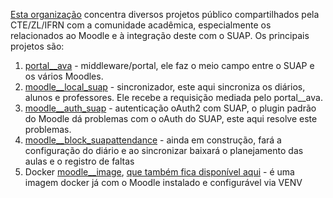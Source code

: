[Esta organização](https://cte-zl-ifrn.github.io/) concentra diversos projetos público compartilhados pela CTE/ZL/IFRN com a comunidade acadêmica, especialmente os relacionados ao Moodle e à integração deste com o SUAP. Os principais projetos são:

1. [portal__ava](https://github.com/cte-zl-ifrn/portal__ava) - middleware/portal, ele faz o meio campo entre o SUAP e os vários Moodles.
2. [moodle__local_suap](https://github.com/cte-zl-ifrn/moodle__local_suap) - sincronizador, este aqui sincroniza os diários, alunos e professores. Ele recebe a requisição mediada pelo portal__ava.
3. [moodle__auth_suap](https://github.com/cte-zl-ifrn/moodle__auth_suap) - autenticação oAuth2 com SUAP, o plugin padrão do Moodle dá problemas com o oAuth do SUAP, este aqui resolve este problemas.
4. [moodle__block_suapattendance](https://github.com/cte-zl-ifrn/moodle__block_suapattendance) - ainda em construção, fará a configuração do diário e ao sincronizar baixará o planejamento das aulas e o registro de faltas
5. Docker [moodle__image](https://github.com/cte-zl-ifrn/moodle__image), [que também fica disponível aqui](https://hub.docker.com/r/ctezlifrn/moodle) - é uma imagem docker já com o Moodle instalado e configurável via VENV

